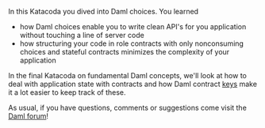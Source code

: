 In this Katacoda you dived into Daml choices. You learned

- how Daml choices enable you to write clean API's for you application without touching a line of
  server code
- how structuring your code in role contracts with only nonconsuming choices and stateful contracts
  minimizes the complexity of your application

In the final Katacoda on fundamental Daml concepts, we'll look at how to deal with application state
with contracts and how Daml contract [keys](https://docs.daml.com/daml/reference/contract-keys.html)
make it a lot easier to keep track of these.

As usual, if you have questions, comments or suggestions come visit the [Daml
forum](https://discuss.daml.com)!
